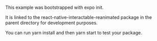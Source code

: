 This example was bootstrapped with expo init.

It is linked to the react-native-interactable-reanimated package in the parent directory for development purposes.

You can run yarn install and then yarn start to test your package.